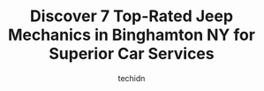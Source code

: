 ---
layout: ampstory
image: https://images.unsplash.com/photo-1484136063621-1acbc3b4ec98?ixlib=rb-4.0.3&ixid=MnwxMjA3fDB8MHxwaG90by1wYWdlfHx8fGVufDB8fHx8&auto=format&fit=crop&w=640&h=853&q=80
author: techidn
featured: false
description: Searching for the finest Jeep Mechanic in Binghamton NY, USA? Look no further than the 7 best Jeep Mechanic in the area, where youll find a team of highly qualified professionals ready to h
title: Discover 7 Top-Rated Jeep Mechanics in Binghamton NY for Superior Car Services
cover:
   title: Discover 7 Top-Rated Jeep Mechanics in Binghamton NY for Superior Car Services
   subtitle: Rickpate
   background: https://images.unsplash.com/photo-1484136063621-1acbc3b4ec98?ixlib=rb-4.0.3&ixid=MnwxMjA3fDB8MHxwaG90by1wYWdlfHx8fGVufDB8fHx8&auto=format&fit=crop&w=640&h=853&q=80

pages: 
 - layout: thirds
   top: <h1>#1 Firestone Complete Auto Care</h1>
   bottom: "<p>My experience getting tires at this location was fine.  Just BEWARE of the VISA gift card that is issued for your tire refund.  It will expire much sooner than you use </p>"
   background: https://www.knot35.com/toplist/wp-content/uploads/2023/06/best-jeep-mechanic-1-in-binghamton-ny-1685839611.jpeg
   backgroundblur: true
 - layout: thirds
   top: <h1>#2 Monro Auto Service and Tire Centers</h1>
   bottom: "<p>420 Court St, Binghamton, NY 13904, United States</p>"
   background: https://www.knot35.com/toplist/wp-content/uploads/2023/06/best-jeep-mechanic-2-in-binghamton-ny-1685839611.jpeg
   cta:
      link: https://www.knot35.com/toplist/discover-7-top-rated-jeep-mechanics-in-binghamton-ny-for-superior-car-services/
      text: Discover 7 Top-Rated Jeep Mechanics in Binghamton NY for Superior Car Services
 - layout: thirds
   top: <h1>#3 Joes Garage</h1>
   bottom: "<p>70 Robinson St, Binghamton, NY 13901, United States</p>"
   background: https://www.knot35.com/toplist/wp-content/uploads/2023/06/best-jeep-mechanic-3-in-binghamton-ny-1685839612.jpeg
   cta:
      link: https://www.knot35.com/toplist/discover-7-top-rated-jeep-mechanics-in-binghamton-ny-for-superior-car-services/
      text: Discover 7 Top-Rated Jeep Mechanics in Binghamton NY for Superior Car Services
 - layout: thirds
   top: <h1>#4 Rays Auto (NAPA AutoCare Center)</h1>
   bottom: "<p>17 E Clinton St, Binghamton, NY 13901, United States</p>"
   background: https://images.unsplash.com/photo-1614648718611-0635f29016cb?ixlib=rb-4.0.3&ixid=MnwxMjA3fDB8MHxwaG90by1wYWdlfHx8fGVufDB8fHx8&auto=format&fit=crop&w=640&h=853&q=80
   cta:
      link: https://www.knot35.com/toplist/discover-7-top-rated-jeep-mechanics-in-binghamton-ny-for-superior-car-services/
      text: Discover 7 Top-Rated Jeep Mechanics in Binghamton NY for Superior Car Services
 - layout: thirds
   top: <h1>#5 New York Auto Radiator, Inc.</h1>
   bottom: "<p>146 Susquehanna St, Binghamton, NY 13901, United States</p>"
   background: https://images.unsplash.com/photo-1527067829737-402993088e6b?ixlib=rb-4.0.3&ixid=MnwxMjA3fDB8MHxwaG90by1wYWdlfHx8fGVufDB8fHx8&auto=format&fit=crop&w=640&h=853&q=80
   cta:
      link: https://www.knot35.com/toplist/discover-7-top-rated-jeep-mechanics-in-binghamton-ny-for-superior-car-services/
      text: Discover 7 Top-Rated Jeep Mechanics in Binghamton NY for Superior Car Services
 - layout: thirds
   top: <h1>#6 Edge Auto Repair</h1>
   bottom: "<p>387 State St, Binghamton, NY 13901, United States</p>"
   background: https://images.unsplash.com/photo-1620421680010-0766ff230392?ixlib=rb-4.0.3&ixid=MnwxMjA3fDB8MHxwaG90by1wYWdlfHx8fGVufDB8fHx8&auto=format&fit=crop&w=640&h=853&q=80
   cta:
      link: https://www.knot35.com/toplist/discover-7-top-rated-jeep-mechanics-in-binghamton-ny-for-superior-car-services/
      text: Discover 7 Top-Rated Jeep Mechanics in Binghamton NY for Superior Car Services
 - layout: thirds
   top: <h1>#7 J & E Auto Repair LLC</h1>
   bottom: "<p>307 Front St, Binghamton, NY 13905, United States</p>"
   background: https://images.unsplash.com/photo-1595364397663-fca4f075d796?ixlib=rb-4.0.3&ixid=MnwxMjA3fDB8MHxwaG90by1wYWdlfHx8fGVufDB8fHx8&auto=format&fit=crop&w=640&h=853&q=80
   cta:
      link: https://www.knot35.com/toplist/discover-7-top-rated-jeep-mechanics-in-binghamton-ny-for-superior-car-services/
      text: Discover 7 Top-Rated Jeep Mechanics in Binghamton NY for Superior Car Services
 - layout: thirds
   middle: Continue reading...
   background: https://images.unsplash.com/photo-1632260260864-caf7fde5ec36?ixlib=rb-4.0.3&ixid=MnwxMjA3fDB8MHxwaG90by1wYWdlfHx8fGVufDB8fHx8&auto=format&fit=crop&w=640&h=853&q=80
   cta:
      link: https://www.knot35.com/toplist/discover-7-top-rated-jeep-mechanics-in-binghamton-ny-for-superior-car-services/
      text: Discover 7 Top-Rated Jeep Mechanics in Binghamton NY for Superior Car Services
      
---